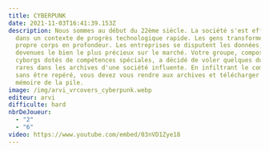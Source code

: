 ```yaml
---
title: CYBERPUNK
date: 2021-11-03T16:41:39.153Z
description: Nous sommes au début du 22ème siècle. La société s'est effondrée
  dans un contexte de progrès technologique rapide. Les gens transforment leur
  propre corps en profondeur. Les entreprises se disputent les données, qui sont
  devenues le bien le plus précieux sur le marché. Votre groupe, composé de
  cyborgs dotés de compétences spéciales, a décidé de voler quelques données
  rares dans les archives d'une société influente. En infiltrant le complexe
  sans être repéré, vous devez vous rendre aux archives et télécharger la
  mémoire de la pile.
image: /img/arvi_vrcovers_cyberpunk.webp
editeur: arvi
difficulte: hard
nbrDeJoueur:
  - "2"
  - "6"
video: https://www.youtube.com/embed/03nVD1Zye18
---
```


